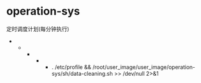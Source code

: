 operation-sys
===============
定时调度计划(每分钟执行)
* * * * * . /etc/profile && /root/user_image/user_image/operation-sys/sh/data-cleaning.sh  >> /dev/null 2>&1

